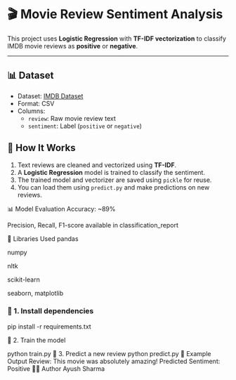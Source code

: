 # 🎬 Movie Review Sentiment Analysis

This project uses **Logistic Regression** with **TF-IDF vectorization** to classify IMDB movie reviews as **positive** or **negative**.


---

## 📊 Dataset

- Dataset: [IMDB Dataset](https://www.kaggle.com/datasets/lakshmi25npathi/imdb-dataset-of-50k-movie-reviews)
- Format: CSV
- Columns:
  - `review`: Raw movie review text
  - `sentiment`: Label (`positive` or `negative`)

## 🧠 How It Works

1. Text reviews are cleaned and vectorized using **TF-IDF**.
2. A **Logistic Regression** model is trained to classify the sentiment.
3. The trained model and vectorizer are saved using `pickle` for reuse.
4. You can load them using `predict.py` and make predictions on new reviews.


📊 Model Evaluation
Accuracy: ~89%

Precision, Recall, F1-score available in classification_report

🧠 Libraries Used
pandas

numpy

nltk

scikit-learn

seaborn, matplotlib
### 📌 1. Install dependencies


pip install -r requirements.txt

📌 2. Train the model 

python train.py
📌 3. Predict a new review
python predict.py
📌 Example Output
Review: This movie was absolutely amazing!
Predicted Sentiment: Positive
👨‍💻 Author
Ayush Sharma

